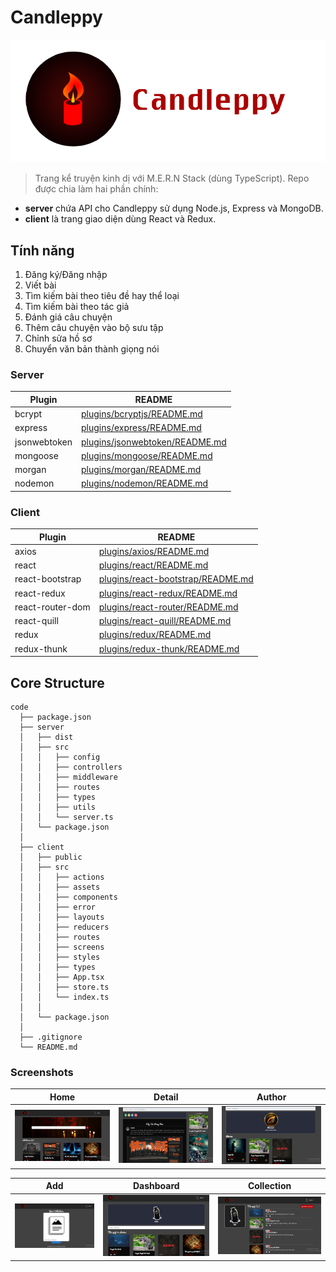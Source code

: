 # Candleppy

![Candleppy](https://github.com/Ren0503/candleppy-ts-stories/blob/master/client/src/assets/header.png)

> Trang kể truyện kinh dị với M.E.R.N Stack (dùng TypeScript). Repo được chia làm hai phần chính:
- **server** chứa API cho Candleppy sử dụng Node.js, Express và MongoDB.
- **client** là trang giao diện dùng React và Redux.

## Tính năng

1. Đăng ký/Đăng nhập
2. Viết bài
3. Tìm kiếm bài theo tiêu đề hay thể loại
4. Tìm kiếm bài theo tác giả
5. Đánh giá câu chuyện
6. Thêm câu chuyện vào bộ sưu tập
7. Chỉnh sửa hồ sơ
8. Chuyển văn bản thành giọng nói

### Server

| Plugin | README |
| ------ | ------ |
| bcrypt | [plugins/bcryptjs/README.md](https://github.com/kelektiv/node.bcrypt.js/blob/master/README.md) |
| express | [plugins/express/README.md](https://github.com/expressjs/express/blob/master/Readme.md) |
| jsonwebtoken | [plugins/jsonwebtoken/README.md](https://github.com/auth0/node-jsonwebtoken/blob/master/README.md) |
| mongoose | [plugins/mongoose/README.md](https://github.com/Automattic/mongoose/blob/master/README.md) |
| morgan | [plugins/morgan/README.md](https://github.com/expressjs/morgan/blob/master/README.md) |
| nodemon | [plugins/nodemon/README.md](https://github.com/remy/nodemon/blob/master/README.md) |

### Client

| Plugin | README |
| ------ | ------ |
| axios | [plugins/axios/README.md](https://github.com/axios/axios/blob/master/README.md) |
| react | [plugins/react/README.md](https://github.com/facebook/react/blob/master/README.md) |
| react-bootstrap | [plugins/react-bootstrap/README.md](https://github.com/react-bootstrap/react-bootstrap/blob/master/README.md) |
| react-redux | [plugins/react-redux/README.md](https://github.com/reduxjs/react-redux) |
| react-router-dom | [plugins/react-router/README.md](https://github.com/ReactTraining/react-router/blob/master/README.md) |
| react-quill | [plugins/react-quill/README.md](https://github.com/zenoamaro/react-quill/blob/master/README.md) |
| redux | [plugins/redux/README.md](https://github.com/reduxjs/redux)|
| redux-thunk | [plugins/redux-thunk/README.md](https://github.com/reduxjs/redux-thunk/blob/master/README.md) |

## Core Structure
    code
      ├── package.json
      ├── server
      │   ├── dist
      │   ├── src
      │   │   ├── config
      │   │   ├── controllers
      │   │   ├── middleware
      │   │   ├── routes
      │   │   ├── types
      │   │   ├── utils
      │   │   └── server.ts
      │   └── package.json
      │
      ├── client
      │   ├── public
      │   ├── src
      │   │   ├── actions
      │   │   ├── assets
      │   │   ├── components
      │   │   ├── error
      │   │   ├── layouts
      │   │   ├── reducers
      │   │   ├── routes
      │   │   ├── screens
      │   │   ├── styles
      │   │   ├── types
      │   │   ├── App.tsx
      │   │   ├── store.ts
      │   │   └── index.ts
      │   │
      │   └── package.json
      │
      ├── .gitignore
      └── README.md

### Screenshots
|                                        Home                                        |                                        Detail                                        |                                        Author                                        |
| :--------------------------------------------------------------------------------: | :------------------------------------------------------------------------------------: | :-----------------------------------------------------------------------------------: |
| ![](https://github.com/Ren0503/candleppy-ts-stories/blob/master/client/src/assets/screenshots/home.png) | ![](https://github.com/Ren0503/candleppy-ts-stories/blob/master/client/src/assets/screenshots/detail.png) | ![](https://github.com/Ren0503/candleppy-ts-stories/blob/master/client/src/assets/screenshots/author.png) |

|                                        Add                                        |                                        Dashboard                                        |                                        Collection                                        |
| :--------------------------------------------------------------------------------: | :------------------------------------------------------------------------------------: | :-----------------------------------------------------------------------------------: |
| ![](https://github.com/Ren0503/candleppy-ts-stories/blob/master/client/src/assets/screenshots/add.png) | ![](https://github.com/Ren0503/candleppy-ts-stories/blob/master/client/src/assets/screenshots/dashboard.png) | ![](https://github.com/Ren0503/candleppy-ts-stories/blob/master/client/src/assets/screenshots/collection.png) |
